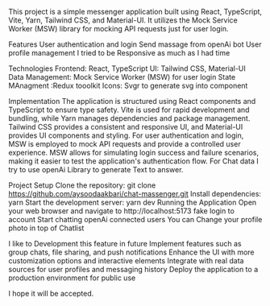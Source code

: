 This project is a simple messenger application built using React, TypeScript, Vite, Yarn, Tailwind CSS, and Material-UI. It utilizes the Mock Service Worker (MSW) library for mocking API requests  just for user login.

Features
User authentication and login
Send massage from openAi bot
User profile management
I tried to be Responsive as much as I had time

Technologies
Frontend: React, TypeScript
UI: Tailwind CSS, Material-UI
Data Management: Mock Service Worker (MSW) for user login
State MAnagment :Redux tooolkit
Icons: Svgr to generate svg into component

Implementation
The application is structured using React components and TypeScript to ensure type safety. Vite is used for rapid development and bundling, while Yarn manages dependencies and package management. Tailwind CSS provides a consistent and responsive UI, and Material-UI provides UI components and styling.
For user authentication and login, MSW is employed to mock API requests and provide a controlled user experience. MSW allows for simulating login success and failure scenarios, making it easier to test the application's authentication flow.
For Chat data I try to use openAi Library to generate Text to answer.

Project Setup
Clone the repository: git clone https://github.com/aysoodaakbari/chat-massenger.git
Install dependencies: yarn
Start the development server: yarn dev
Running the Application
Open your web browser and navigate to http://localhost:5173
fake login to account
Start chatting openAi connected users
You can Change your profile photo in top of Chatlist

I like to Development this feature in future
Implement features such as group chats, file sharing, and push notifications
Enhance the UI with more customization options and interactive elements
Integrate with real data sources for user profiles and messaging history
Deploy the application to a production environment for public use

I hope it will be accepted.
